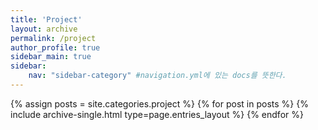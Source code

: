 ```yaml
---
title: 'Project'
layout: archive
permalink: /project
author_profile: true
sidebar_main: true
sidebar:
    nav: "sidebar-category" #navigation.yml에 있는 docs를 뜻한다.
---
```


{% assign posts = site.categories.project %}
{% for post in posts %} {% include archive-single.html type=page.entries_layout %} {% endfor %}
